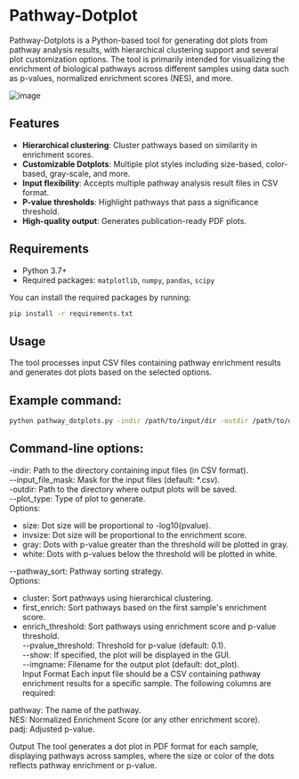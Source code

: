# Pathway-Dotplot

Pathway-Dotplots is a Python-based tool for generating dot plots from pathway analysis results, with hierarchical clustering support and several plot customization options. The tool is primarily intended for visualizing the enrichment of biological pathways across different samples using data such as p-values, normalized enrichment scores (NES), and more.

![image](https://github.com/user-attachments/assets/bcfa4daa-32d0-476d-a32f-14b5a435465c)



## Features

- **Hierarchical clustering**: Cluster pathways based on similarity in enrichment scores.
- **Customizable Dotplots**: Multiple plot styles including size-based, color-based, gray-scale, and more.
- **Input flexibility**: Accepts multiple pathway analysis result files in CSV format.
- **P-value thresholds**: Highlight pathways that pass a significance threshold.
- **High-quality output**: Generates publication-ready PDF plots.

## Requirements

- Python 3.7+
- Required packages: `matplotlib`, `numpy`, `pandas`, `scipy`

You can install the required packages by running:
```bash
pip install -r requirements.txt
```

## Usage
  The tool processes input CSV files containing pathway enrichment results and generates dot plots based on the selected options.

## Example command:
```bash
python pathway_dotplots.py -indir /path/to/input/dir -outdir /path/to/output/dir --plot_type size --pvalue_threshold 0.05 --show  
```
## Command-line options:
-indir: Path to the directory containing input files (in CSV format). <br>
--input_file_mask: Mask for the input files (default: *.csv). <br>
-outdir: Path to the directory where output plots will be saved. <br>
--plot_type: Type of plot to generate. <br>
Options: <br> 
  * size: Dot size will be proportional to -log10(pvalue).  
  * invsize: Dot size will be proportional to the enrichment score.  
  * gray: Dots with p-value greater than the threshold will be plotted in gray.  
  * white: Dots with p-values below the threshold will be plotted in white.

--pathway_sort: Pathway sorting strategy. <br>
Options: <br>
* cluster: Sort pathways using hierarchical clustering.  
* first_enrich: Sort pathways based on the first sample's enrichment score.  
* enrich_threshold: Sort pathways using enrichment score and p-value threshold.  
--pvalue_threshold: Threshold for p-value (default: 0.1). <br>
--show: If specified, the plot will be displayed in the GUI. <br>
--imgname: Filename for the output plot (default: dot_plot). <br>
Input Format
Each input file should be a CSV containing pathway enrichment results for a specific sample. The following columns are required: <br>

pathway: The name of the pathway. <br>
NES: Normalized Enrichment Score (or any other enrichment score).<br>
padj: Adjusted p-value.<br>

Output
The tool generates a dot plot in PDF format for each sample, displaying pathways across samples, where the size or color of the dots reflects pathway enrichment or p-value.<br>

